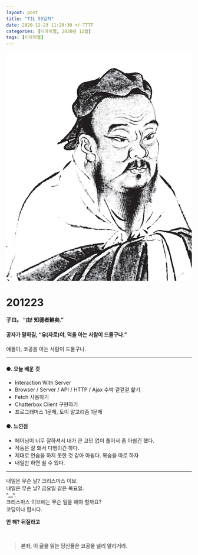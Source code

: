 ```yaml
---
layout: post
title: "TIL 59일차"
date: 2020-12-23 11:20:30 +/-TTTT
categories: [티아이엘, 2020년 12월]
tags: [티아이엘]
---
```


![image](/assets/img/sample/avatar.jpg)

# **201223**

#### **子曰。 “由! 知德者鮮矣.”**

#### **공자가 말하길, “유(자로)야, 덕을 아는 사람이 드물구나.”**

얘들아, 코공을 아는 사람이 드물구나.

---

#### **⚈. 오늘 배운 것**

- Interaction With Server
- Browser / Server / API / HTTP / Ajax 수박 겉겉겉 핥기
- Fetch 사용하기
- Chatterbox Client 구현하기
- 프로그래머스 1문제, 토이 알고리즘 1문제

#### **⚈. 느낀점**

- 페어님이 너무 잘하셔서 내가 큰 고민 없이 풀어서 좀 아쉽긴 했다.
- 작동은 잘 돼서 다행이긴 하다.
- 제대로 연습을 하지 못한 것 같아 아쉽다. 복습을 따로 하자
- 내일만 하면 쉴 수 있다.

---

내일은 무슨 날? 크리스마스 이브.  
내일은 무슨 날? 금요일 같은 목요일.  
^\_\_^.  
크리스마스 이브에는 무슨 일을 해야 할까요?  
코딩이나 합시다.

**안 해? 뒤질라고**

<br>

> **본좌, 이 글을 읽는 당신들은 코공을 널리 알리거라.**
